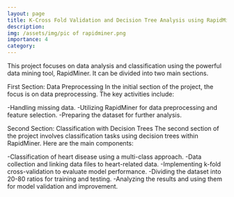 ```yaml
---
layout: page
title: K-Cross Fold Validation and Decision Tree Analysis using RapidMiner
description: 
img: /assets/img/pic of rapidminer.png
importance: 4
category: 
---
```


This project focuses on data analysis and classification using the powerful data mining tool, RapidMiner. It can be divided into two main sections.

First Section: Data Preprocessing
In the initial section of the project, the focus is on data preprocessing. The key activities include:

-Handling missing data.
-Utilizing RapidMiner for data preprocessing and feature selection.
-Preparing the dataset for further analysis.

Second Section: Classification with Decision Trees
The second section of the project involves classification tasks using decision trees within RapidMiner. Here are the main components:

-Classification of heart disease using a multi-class approach.
-Data collection and linking data files to heart-related data.
-Implementing k-fold cross-validation to evaluate model performance.
-Dividing the dataset into 20-80 ratios for training and testing.
-Analyzing the results and using them for model validation and improvement.
